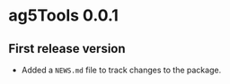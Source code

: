 # ag5Tools 0.0.1

## First release version

* Added a `NEWS.md` file to track changes to the package.

